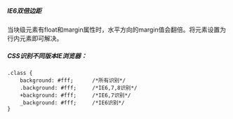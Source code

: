 ##### IE6双倍边距 
当块级元素有float和margin属性时，水平方向的margin值会翻倍。将元素设置为行内元素即可解决。

##### CSS识别不同版本IE浏览器：
    .class {  
        background: #fff;      /*所有识别*/  
        .background: #fff;     /*IE6,7,8识别*/  
        +background: #fff;     /*IE6,7识别*/  
        _background: #fff;     /*IE6识别*/  
    }